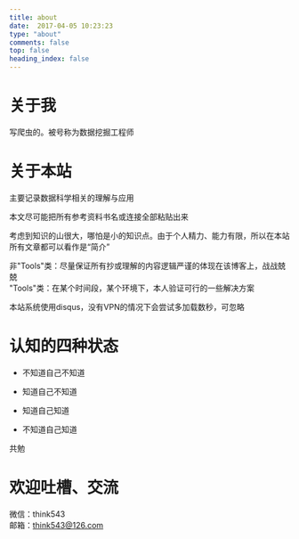 ```yaml
---
title: about
date:  2017-04-05 10:23:23
type: "about"
comments: false
top: false
heading_index: false
---
```

# 关于我 
写爬虫的。被号称为数据挖掘工程师  

# 关于本站  

主要记录数据科学相关的理解与应用  

本文尽可能把所有参考资料书名或连接全部粘贴出来  

考虑到知识的山很大，哪怕是小的知识点。由于个人精力、能力有限，所以在本站所有文章都可以看作是“简介”  

非"Tools"类：尽量保证所有抄或理解的内容逻辑严谨的体现在该博客上，战战兢兢    
"Tools"类：在某个时间段，某个环境下，本人验证可行的一些解决方案  

本站系统使用disqus，没有VPN的情况下会尝试多加载数秒，可忽略  

# 认知的四种状态
>
>
* 不知道自己不知道
>
>
* 知道自己不知道
>
>
* 知道自己知道
>
>
* 不知道自己知道

共勉

# 欢迎吐槽、交流

微信：think543  
邮箱：think543@126.com  